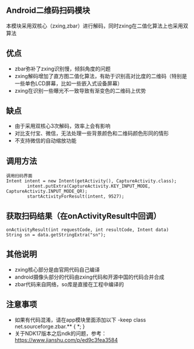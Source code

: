 ## Android二维码扫码模块
本模块采用双核心（zxing,zbar）进行解码，同时zxing在二值化算法上也采用双算法

## 优点
- zbar弥补了zxing识别慢，倾斜角度的问题
- zxing解码增加了直方图二值化算法，有助于识别高对比度的二维码（特别是一些单色LCD屏幕，比如一些嵌入式设备屏幕）
- zxing在识别一些曝光不一致导致有渐变色的二维码上优势

## 缺点
- 由于采用双核心3次解码，效率上会有影响
- 对比支付宝、微信，无法处理一些背景颜色和二维码颜色形同的情形
- 不支持微信的自动缩放功能

## 调用方法
    调用扫码界面
    Intent intent = new Intent(getActivity(), CaptureActivity.class);
    		intent.putExtra(CaptureActivity.KEY_INPUT_MODE, CaptureActivity.INPUT_MODE_QR);
    		startActivityForResult(intent, 9527);
## 获取扫码结果（在onActivityResult中回调）
    onActivityResult(int requestCode, int resultCode, Intent data)
    String sn = data.getStringExtra("sn");

## 其他说明
- zxing核心部分是由官网代码自己编译
- android摄像头部分的代码由zxing代码和开源中国的代码合并合成
- zbar代码来自网络，so库是直接在工程中编译的

## 注意事项
- 如果有代码混淆，请在app模块里面添加以下
	-keep class net.sourceforge.zbar.** { *; }
- 关于NDK17版本之后ndk的问题，参考：
  https://www.jianshu.com/p/ed9c3fea3584
